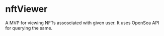 # nftViewer

A MVP for viewing NFTs assosciated with given user. It uses OpenSea API for querying the same.
